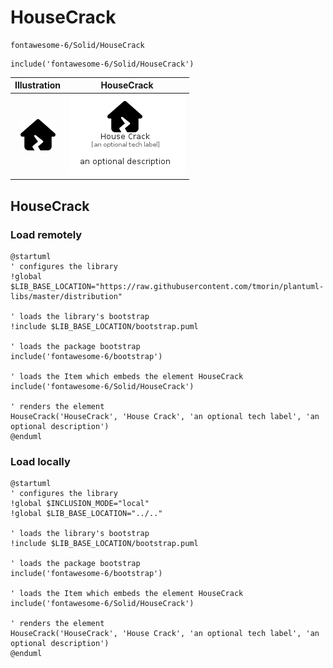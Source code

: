 # HouseCrack


```text
fontawesome-6/Solid/HouseCrack
```

```text
include('fontawesome-6/Solid/HouseCrack')
```



| Illustration | HouseCrack |
| :---: | :---: |
| ![illustration for Illustration](../../fontawesome-6/Solid/HouseCrack.png) | ![illustration for HouseCrack](../../fontawesome-6/Solid/HouseCrack.Local.png) |




## HouseCrack

### Load remotely
```plantuml
@startuml
' configures the library
!global $LIB_BASE_LOCATION="https://raw.githubusercontent.com/tmorin/plantuml-libs/master/distribution"

' loads the library's bootstrap
!include $LIB_BASE_LOCATION/bootstrap.puml

' loads the package bootstrap
include('fontawesome-6/bootstrap')

' loads the Item which embeds the element HouseCrack
include('fontawesome-6/Solid/HouseCrack')

' renders the element
HouseCrack('HouseCrack', 'House Crack', 'an optional tech label', 'an optional description')
@enduml
```

### Load locally
```plantuml
@startuml
' configures the library
!global $INCLUSION_MODE="local"
!global $LIB_BASE_LOCATION="../.."

' loads the library's bootstrap
!include $LIB_BASE_LOCATION/bootstrap.puml

' loads the package bootstrap
include('fontawesome-6/bootstrap')

' loads the Item which embeds the element HouseCrack
include('fontawesome-6/Solid/HouseCrack')

' renders the element
HouseCrack('HouseCrack', 'House Crack', 'an optional tech label', 'an optional description')
@enduml
```

